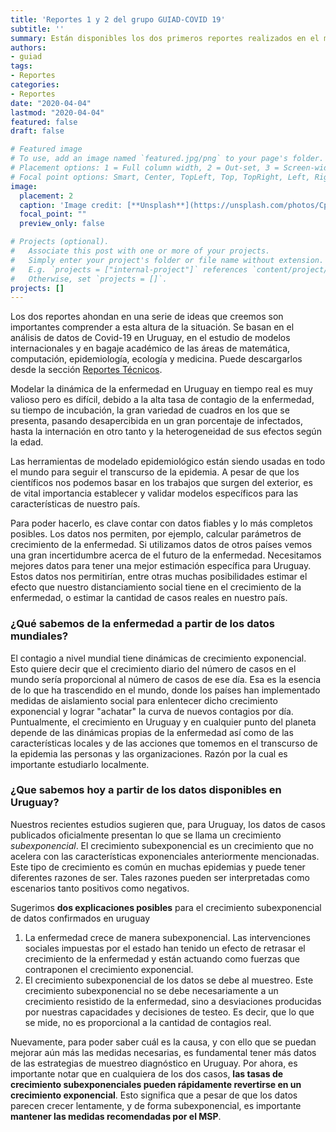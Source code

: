 ```yaml
---
title: 'Reportes 1 y 2 del grupo GUIAD-COVID 19'
subtitle: ''
summary: Están disponibles los dos primeros reportes realizados en el marco del espacio GUIAD-COVID19. Pueden descargarse desde [Reportes técnicos](#publications). 
authors:
- guiad
tags:
- Reportes
categories:
- Reportes
date: "2020-04-04"
lastmod: "2020-04-04"
featured: false
draft: false

# Featured image
# To use, add an image named `featured.jpg/png` to your page's folder.
# Placement options: 1 = Full column width, 2 = Out-set, 3 = Screen-width
# Focal point options: Smart, Center, TopLeft, Top, TopRight, Left, Right, BottomLeft, Bottom, BottomRight
image:
  placement: 2
  caption: 'Image credit: [**Unsplash**](https://unsplash.com/photos/CpkOjOcXdUY)'
  focal_point: ""
  preview_only: false

# Projects (optional).
#   Associate this post with one or more of your projects.
#   Simply enter your project's folder or file name without extension.
#   E.g. `projects = ["internal-project"]` references `content/project/deep-learning/index.md`.
#   Otherwise, set `projects = []`.
projects: []
---
```



Los dos reportes ahondan en una serie de ideas que creemos son importantes comprender a esta altura de la situación. Se basan en el análisis de datos de Covid-19 en Uruguay, en el estudio de modelos internacionales y en bagaje académico de las áreas de matemática, computación, epidemiología, ecología y medicina. Puede descargarlos desde la sección [Reportes Técnicos](#publications).

Modelar la dinámica de la enfermedad en Uruguay en tiempo real es muy valioso pero es difícil, debido a la alta tasa de contagio de la enfermedad, su tiempo de incubación, la gran variedad de cuadros en los que se presenta, pasando desapercibida en un gran porcentaje de infectados, hasta la internación en otro tanto y la heterogeneidad de sus efectos según la edad.
 
Las herramientas de modelado epidemiológico están siendo usadas en todo el mundo para seguir el transcurso de la epidemia. A pesar de que los científicos nos podemos basar en los trabajos que surgen del exterior, es de vital importancia establecer y validar modelos específicos para las características de nuestro país.

Para poder hacerlo, es clave contar con datos fiables y lo más completos posibles. Los datos nos permiten, por ejemplo, calcular parámetros de crecimiento de la enfermedad. Si utilizamos datos de otros países vemos una gran incertidumbre acerca de el futuro de la enfermedad. Necesitamos mejores datos para tener una mejor estimación específica para Uruguay. Estos datos nos permitirían, entre otras muchas posibilidades  estimar el efecto que nuestro distanciamiento social tiene en el crecimiento de la enfermedad, o estimar la cantidad de casos reales en nuestro país. 

### ¿Qué sabemos de la enfermedad a partir de los datos mundiales? 

El contagio a nivel mundial tiene dinámicas de crecimiento exponencial. Esto quiere decir que el crecimiento diario del número de casos en el mundo sería proporcional al número de casos de ese día. Esa es la esencia de lo que ha trascendido en el mundo, donde los países han implementado medidas de aislamiento social para enlentecer dicho crecimiento exponencial y lograr "achatar" la curva de nuevos contagios por día. Puntualmente, el crecimiento en Uruguay y en cualquier punto del planeta depende de las dinámicas propias de la enfermedad así como de las características locales y de  las acciones que tomemos en el transcurso de la epidemia las personas y las organizaciones. Razón por la cual es importante estudiarlo localmente. 
 

### ¿Que sabemos hoy  a partir de los datos disponibles en Uruguay?

Nuestros recientes estudios sugieren que, para Uruguay, los datos de casos publicados oficialmente presentan lo que se llama un crecimiento *subexponencial*. El crecimiento subexponencial es un crecimiento que no acelera con las características exponenciales anteriormente mencionadas. Este tipo de crecimiento es común en muchas epidemias y puede tener diferentes razones de ser. Tales razones pueden ser interpretadas como escenarios tanto positivos como negativos. 

Sugerimos **dos explicaciones posibles** para el  crecimiento subexponencial de datos confirmados en uruguay

1. La enfermedad crece de manera subexponencial. 
Las intervenciones sociales impuestas por el estado han tenido un efecto de retrasar el crecimiento de la enfermedad y están actuando como fuerzas que contraponen el crecimiento exponencial. 
2. El crecimiento subexponencial de los datos se debe al muestreo. 
Este crecimiento subexponencial no se debe necesariamente a un crecimiento resistido de la enfermedad, sino a desviaciones producidas por nuestras capacidades y decisiones de testeo. Es decir, que lo que se mide, no es proporcional a la cantidad de contagios real.

Nuevamente, para poder saber cuál es la causa, y con ello que se puedan mejorar aún más las medidas necesarias, es fundamental tener más datos de las estrategias de muestreo diagnóstico en Uruguay. Por ahora, es importante notar que en cualquiera de los dos casos, **las tasas de crecimiento subexponenciales pueden rápidamente revertirse en un crecimiento exponencial**. Esto significa que a pesar de que los datos parecen crecer lentamente, y de forma subexponencial, es importante **mantener las medidas recomendadas por el MSP**.